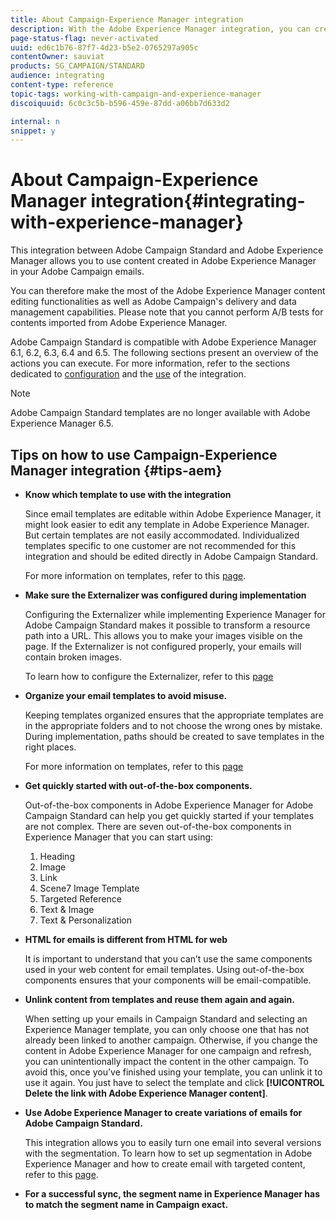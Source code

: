 ```yaml
---
title: About Campaign-Experience Manager integration
description: With the Adobe Experience Manager integration, you can create content directly in AEM and use it later on in Adobe Campaign.
page-status-flag: never-activated
uuid: ed6c1b76-87f7-4d23-b5e2-0765297a905c
contentOwner: sauviat
products: SG_CAMPAIGN/STANDARD
audience: integrating
content-type: reference
topic-tags: working-with-campaign-and-experience-manager
discoiquuid: 6c0c3c5b-b596-459e-87dd-a06bb7d633d2

internal: n
snippet: y
---
```


# About Campaign-Experience Manager integration{#integrating-with-experience-manager}

This integration between Adobe Campaign Standard and Adobe Experience Manager allows you to use content created in Adobe Experience Manager in your Adobe Campaign emails.

You can therefore make the most of the Adobe Experience Manager content editing functionalities as well as Adobe Campaign's delivery and data management capabilities. Please note that you cannot perform A/B tests for contents imported from Adobe Experience Manager.

Adobe Campaign Standard is compatible with Adobe Experience Manager 6.1, 6.2, 6.3, 6.4 and 6.5. The following sections present an overview of the actions you can execute. For more information, refer to the sections dedicated to [configuration](https://docs.adobe.com/content/help/en/experience-manager-65/administering/integration/campaignstandard.html) and the [use](https://docs.adobe.com/content/help/en/experience-manager-65/authoring/aem-adobe-campaign/campaign.html) of the integration.

>[!NOTE]
>
> Adobe Campaign Standard templates are no longer available with Adobe Experience Manager 6.5.

## Tips on how to use Campaign-Experience Manager integration {#tips-aem}

* **Know which template to use with the integration**

    Since email templates are editable within Adobe Experience Manager, it might look easier to edit any template in Adobe Experience Manager. But certain templates are not easily accommodated. Individualized templates specific to one customer are not recommended for this integration and should be edited directly in Adobe Campaign Standard.

    For more information on templates, refer to this [page](https://docs.adobe.com/content/help/en/experience-manager-65/developing/platform/templates/templates.html).

* **Make sure the Externalizer was configured during implementation**

    Configuring the Externalizer while implementing Experience Manager for Adobe Campaign Standard makes it possible to transform a resource path into a URL. This allows you to make your images visible on the page. If the Externalizer is not configured properly, your emails will contain broken images.
    
    To learn how to configure the Externalizer, refer to this [page](https://docs.adobe.com/content/help/en/experience-manager-65/developing/platform/externalizer.html)

* **Organize your email templates to avoid misuse.**

    Keeping templates organized ensures that the appropriate templates are in the appropriate folders and to not choose the wrong ones by mistake. During implementation, paths should be created to save templates in the right places.

    For more information on templates, refer to this [page](https://docs.adobe.com/content/help/en/experience-manager-65/developing/platform/templates/templates.html#template-availability)

* **Get quickly started with out-of-the-box components.**

    Out-of-the-box components in Adobe Experience Manager for Adobe Campaign Standard can help you get quickly started if your templates are not complex.
    There are seven out-of-the-box components in Experience Manager that you can start using:
    1. Heading
    1. Image
    1. Link
    1. Scene7 Image Template
    1. Targeted Reference
    1. Text & Image
    1. Text & Personalization

* **HTML for emails is different from HTML for web**

    It is important to understand that you can’t use the same components used in your web content for email templates. Using out-of-the-box components ensures that your components will be email-compatible.

* **Unlink content from templates and reuse them again and again.**

    When setting up your emails in Campaign Standard and selecting an Experience Manager template, you can only choose one that has not already been linked to another campaign. Otherwise, if you change the content in Adobe Experience Manager for one campaign and refresh, you can unintentionally impact the content in the other campaign.
    To avoid this, once you’ve finished using your template, you can unlink it to use it again. You just have to select the template and click **[!UICONTROL Delete the link with Adobe Experience Manager content]**.

* **Use Adobe Experience Manager to create variations of emails for Adobe Campaign Standard.**

    This integration allows you to easily turn one email into several versions with the segmentation.
    To learn how to set up segmentation in Adobe Experience Manager and how to create email with targeted content, refer to this [page](https://docs.adobe.com/help/en/experience-manager-65/authoring/aem-adobe-campaign/target-adobe-campaign.html#setting-up-segmentation-in-aem).

* **For a successful sync, the segment name in Experience Manager has to match the segment name in Campaign exact.**